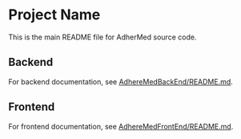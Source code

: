 # Project Name

This is the main README file for AdherMed source code.

## Backend

For backend documentation, see [AdhereMedBackEnd/README.md](AdhereMedBackEnd/README.md).

## Frontend

For frontend documentation, see [AdhereMedFrontEnd/README.md](AdhereMedFrontEnd/README.md).